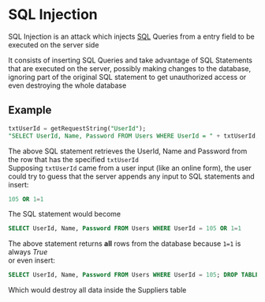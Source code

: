 # SQL Injection
SQL Injection is an attack which injects [SQL](./CS50x_SQL.md) Queries from a entry field to be executed on the server side

It consists of inserting SQL Queries and take advantage of SQL Statements that are executed on the server, possibly making changes to the database, ignoring part of the original SQL statement to get unauthorized access or even destroying the whole database

## Example
```sql
txtUserId = getRequestString("UserId");
"SELECT UserId, Name, Password FROM Users WHERE UserId = " + txtUserId;
```

The above SQL statement retrieves the UserId, Name and Password from the row that has the specified `txtUserId`  
Supposing `txtUserId` came from a user input (like an online form), the user could try to guess that the server appends any input to SQL statements and insert:

```sql
105 OR 1=1
```
The SQL statement would become

```sql
SELECT UserId, Name, Password FROM Users WHERE UserId = 105 OR 1=1
```
The above statement returns **all** rows from the database because `1=1` is always *True*  
or even insert:

```sql
SELECT UserId, Name, Password FROM Users WHERE UserId = 105; DROP TABLE Suppliers
```
Which would destroy all data inside the Suppliers table
